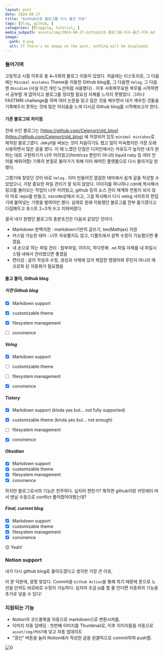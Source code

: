 ```yaml
---
layout: post
date: 2024-08-27
title: "Github으로 블로그를 다시 옮긴 이유"
tags: [blog, github, ]
categories: [Blogging, tutorial, ]
media_subpath: assets/img/2024-08-27-Github으로-블로그를-다시-옮긴-이유.md
image:
  path: 0.png
  alt: If there's no image on the post, nothing will be displayed.
---
```




### 들어가며


고등학교 시절 이후로 총 4~5회의 블로그 이동이 있었다. 처음에는 티스토리로, 그 다음에는 `Minimal mistakes` Theme을 이용한 Github blog를, 그 다음엔 `Velog`, 그 다음엔 `Obsidian` (사실 이건 개인 노션처럼 사용했다) . 이후 사회복무요원 복무를 시작하면서 공부할 게 없어지고 블로그를 정리할 필요성 자체를 느끼지 못했었다. 그러나 FASTMRI challenge를 하며 여러 논문을 읽고 많은 것을 배우면서 내가 깨우친 것들을 기록해두지 못하는 것에 많은 아쉬움을 느껴 다시금 Github blog를 시작해보고자 한다.



#### 기존 블로그와 차이점


전에 쓰던 블로그는 [https://github.com/Celenort/old_blog](https://github.com/Celenort/old_blog) 에 저장되어 있듯 `minimal mistakes`로 제작된 블로그였다. Jekyll을 써보는 것이 처음이기도 했고 많이 미숙했지만 가장 오래 사용하면서 많은 글을 썼다. 이 때 느꼈던 단점은 디자인에서는 자유도가 높지만 내가 원하는 대로 구현하기가 너무 어려웠고(html/css 뿐만이 아니라 liquid ruby 등 여러 언어를 배워야함) 기록의 본질로 돌아가기 위해 이미 짜여진 플랫폼으로 다시 돌아가길 원했다.


그랬기에 찾았던 것이 바로 `Velog` . 이미 만들어진 깔끔한 테마에서 쉽게 글을 작성할 수 있었으나, 가장 중요한 파일 관리가 잘 되지 않았다. 이미지를 하나하나 cdn에 복사해서 링크를 불러오는 작업이 너무 어려웠고, github 등의 소스 관리 체계와 연동이 되지 않아 따로 repo를 만들고, vscode상에서 쓰고, 그걸 복사해서 다시 velog 사이트의 편집기에 붙여넣는 기행을 벌여야만 했다. 실제로 원래 이용했던 블로그를 전부 옮기겠다고 다짐해두고 포스트 2~3개 쓰고 치워버렸다. 


결국 내가 원했던 블로그의 충분조건은 다음과 같았던 것이다.

- Markdown 완벽지원 : markdown기반의 글쓰기, tex(Mathjax) 지원
- 커스텀 가능한 테마 : 너무 자유롭지도 않고, 디폴트에서 살짝 수정이 가능했으면 좋겠음.
- 내 손으로 하는 파일 관리 : 첨부파일, 이미지, 하다못해 `.md` 파일 자체를 내 파일시스템 내에서 관리했으면 좋겠음
- 편리성 : 글의 작성과 수정, 생성과 삭제에 있어 복잡한 명령어와 루틴이 아니라 매크로화 된 자동화가 필요했음


#### 돌고 돌아, Github blog



##### 이전 Github blog

- [x] Markdown support
- [x] customizable theme
- [x] filesystem management
- [ ] convinence


##### Velog

- [x] Markdown support
- [ ] customizable theme
- [ ] filesystem management
- [x] convinence


##### Tistory

- [x] Markdown support (kinda yes but… not fully supported)
- [x] customizable theme (kinda yes but… not enough)
- [ ] filesystem management
- [x] convinence


##### Obsidian

- [x] Markdown support
- [x] customizable theme
- [x] filesystem management
- [x] convinence

하지만 블로그로서의 기능은 전무하다. 심지어 편한가? 툭하면 github이랑 커밋에러 떠서 맨날 수동으로 conflict 풀어줬어야했는데?



##### Final, current blog

- [x] Markdown support
- [x] customizable theme
- [x] filesystem management
- [x] convinence

😊 Yeah!



### Notion support


내가 다시 github blog로 돌아오겠다고 생각한 가장 큰 이유,  


이 분 덕분에, 광명 찾았다. Commit을 `Github Action`을 통해 하기 때문에 폰으로 노션을 만져도 바로바로 수정이 가능하다. 심지어 조금 js를 할 줄 안다면 자동화의 기능을 추가로 넣을 수 있다!



### 지원되는 기능

- Notion의 코드블록을 자동으로 markdown으로 변환시켜줌.
- 이미지 자동 임베딩 : 첫번째 이미지를 Thumbnail로, 이후 이미지들을 자동으로 `asset/img/POST`에 넣고 자동 업데이트
- “갱신” 버튼을 눌러 Notion에서 작성한 글을 원클릭으로 commit하여 push함.

![0](/0.png)

